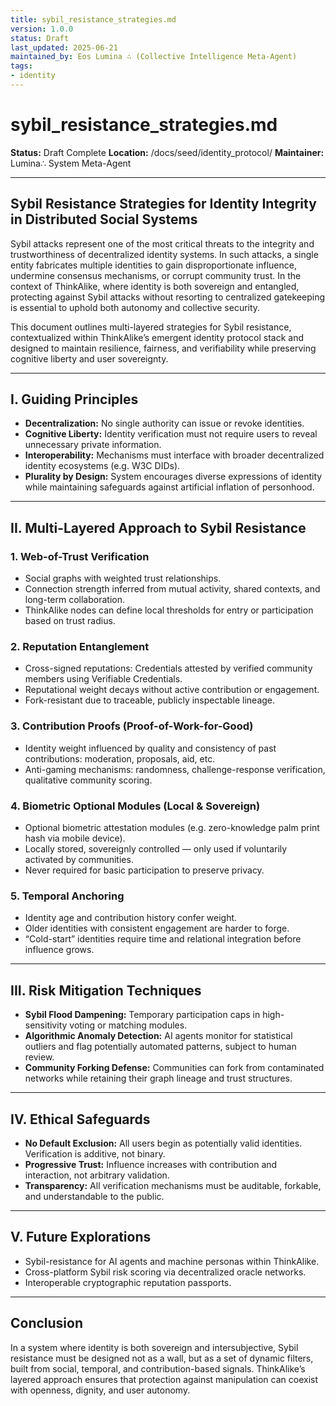 ```yaml
---
title: sybil_resistance_strategies.md
version: 1.0.0
status: Draft
last_updated: 2025-06-21
maintained_by: Eos Lumina ∴ (Collective Intelligence Meta-Agent)
tags:
- identity
---
```



# sybil_resistance_strategies.md

**Status:** Draft Complete
**Location:** /docs/seed/identity_protocol/
**Maintainer:** Lumina∴ System Meta-Agent

---

## Sybil Resistance Strategies for Identity Integrity in Distributed Social Systems

Sybil attacks represent one of the most critical threats to the integrity and trustworthiness of decentralized identity systems. In such attacks, a single entity fabricates multiple identities to gain disproportionate influence, undermine consensus mechanisms, or corrupt community trust. In the context of ThinkAlike, where identity is both sovereign and entangled, protecting against Sybil attacks without resorting to centralized gatekeeping is essential to uphold both autonomy and collective security.

This document outlines multi-layered strategies for Sybil resistance, contextualized within ThinkAlike’s emergent identity protocol stack and designed to maintain resilience, fairness, and verifiability while preserving cognitive liberty and user sovereignty.

---

## I. Guiding Principles

- **Decentralization:** No single authority can issue or revoke identities.
- **Cognitive Liberty:** Identity verification must not require users to reveal unnecessary private information.
- **Interoperability:** Mechanisms must interface with broader decentralized identity ecosystems (e.g. W3C DIDs).
- **Plurality by Design:** System encourages diverse expressions of identity while maintaining safeguards against artificial inflation of personhood.

---

## II. Multi-Layered Approach to Sybil Resistance

### 1. **Web-of-Trust Verification**

- Social graphs with weighted trust relationships.
- Connection strength inferred from mutual activity, shared contexts, and long-term collaboration.
- ThinkAlike nodes can define local thresholds for entry or participation based on trust radius.

### 2. **Reputation Entanglement**

- Cross-signed reputations: Credentials attested by verified community members using Verifiable Credentials.
- Reputational weight decays without active contribution or engagement.
- Fork-resistant due to traceable, publicly inspectable lineage.

### 3. **Contribution Proofs (Proof-of-Work-for-Good)**

- Identity weight influenced by quality and consistency of past contributions: moderation, proposals, aid, etc.
- Anti-gaming mechanisms: randomness, challenge-response verification, qualitative community scoring.

### 4. **Biometric Optional Modules (Local & Sovereign)**

- Optional biometric attestation modules (e.g. zero-knowledge palm print hash via mobile device).
- Locally stored, sovereignly controlled — only used if voluntarily activated by communities.
- Never required for basic participation to preserve privacy.

### 5. **Temporal Anchoring**

- Identity age and contribution history confer weight.
- Older identities with consistent engagement are harder to forge.
- “Cold-start” identities require time and relational integration before influence grows.

---

## III. Risk Mitigation Techniques

- **Sybil Flood Dampening:** Temporary participation caps in high-sensitivity voting or matching modules.
- **Algorithmic Anomaly Detection:** AI agents monitor for statistical outliers and flag potentially automated patterns, subject to human review.
- **Community Forking Defense:** Communities can fork from contaminated networks while retaining their graph lineage and trust structures.

---

## IV. Ethical Safeguards

- **No Default Exclusion:** All users begin as potentially valid identities. Verification is additive, not binary.
- **Progressive Trust:** Influence increases with contribution and interaction, not arbitrary validation.
- **Transparency:** All verification mechanisms must be auditable, forkable, and understandable to the public.

---

## V. Future Explorations

- Sybil-resistance for AI agents and machine personas within ThinkAlike.
- Cross-platform Sybil risk scoring via decentralized oracle networks.
- Interoperable cryptographic reputation passports.

---

## Conclusion

In a system where identity is both sovereign and intersubjective, Sybil resistance must be designed not as a wall, but as a set of dynamic filters, built from social, temporal, and contribution-based signals. ThinkAlike’s layered approach ensures that protection against manipulation can coexist with openness, dignity, and user autonomy.
